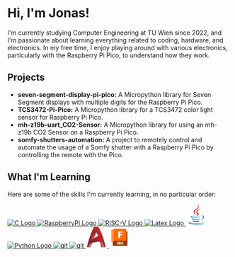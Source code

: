 # Hi, I'm Jonas!

I'm currently studying Computer Engineering at TU Wien since 2022, and I'm passionate about learning everything related to coding, hardware, and electronics. In my free time, I enjoy playing around with various electronics, particularly with the Raspberry Pi Pico, to understand how they work.

## Projects

- **seven-segment-display-pi-pico:** A Micropython library for Seven Segment displays with multiple digits for the Raspberry Pi Pico.
- **TCS3472-Pi-Pico:** A Micropython library for a TCS3472 color light sensor for Raspberry Pi Pico.
- **mh-z19b-uart_CO2-Sensor:** A Micropython library for using an mh-z19b CO2 Sensor on a Raspberry Pi Pico.
- **somfy-shutters-automation:** A project to remotely control and automate the usage of a Somfy shutter with a Raspberry Pi Pico by controlling the remote with the Pico.

## What I'm Learning

Here are some of the skills I'm currently learning, in no particular order:

<a href="https://port70.net/~nsz/c/c11/n1570.html" target="_blank" rel="noreferrer"> <img src="https://upload.wikimedia.org/wikipedia/commons/1/18/C_Programming_Language.svg" alt="C Logo" class="transparent" width=48, height=48> </a>
<a href="https://www.raspberrypi.org/" target="_blank" rel="noreferrer"> <img src="https://img.icons8.com/color/48/000000/raspberry-pi.png" alt="RaspberryPi Logo" class="transparent" width=48, height=48> </a>
<a href="https://riscv.org/" rel="noreferrer"> <img src="https://upload.wikimedia.org/wikipedia/commons/6/6b/RISC-V-logo-square.svg" alt="RISC-V Logo" class="transparent" width=48, height=48> </a>
<a href="https://www.latex-project.org/" target="_blank" rel="noreferrer"> <img src="https://upload.wikimedia.org/wikipedia/commons/9/92/LaTeX_logo.svg" alt="Latex Logo" class="transparent" width=64, height=32> </a>
<a href="https://www.java.com" target="_blank" rel="noreferrer"> <img src="https://raw.githubusercontent.com/devicons/devicon/master/icons/java/java-original.svg" alt="java" width="48" height="48"/> </a>
<a href="https://www.python.org/" target="_blank" rel="noreferrer"> <img src="https://img.icons8.com/color/48/000000/python.png" alt="Python Logo" class="transparent" width=48, height=48> </a>
<a href="https://git-scm.com/" target="_blank" rel="noreferrer"> <img src="https://www.vectorlogo.zone/logos/git-scm/git-scm-icon.svg" alt="git" width="48" height="48"/> </a>
<a href="https://www.mathcad.com/de" target="_blank" rel="noreferrer"> <img src="https://www.mathcad.com/dist/ptc/images/ptc-favicon-512x512-gray.png" alt="git" width="48" height="48"/> </a>
<a href="https://www.autodesk.de/products/autocad/" target="_blank" rel="noreferrer"> <img src="/images/autocad.png" alt="git" width="48" height="48"/> </a>
<a href="https://www.autodesk.de/products/fusion-360" target="_blank" rel="noreferrer"> <img src="/images/fusion360.png" alt="git" width="48" height="48"/> </a>
